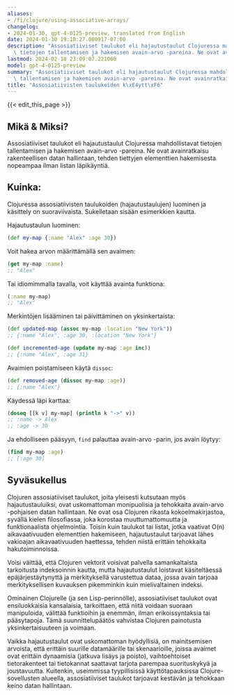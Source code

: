 ```yaml
---
aliases:
- /fi/clojure/using-associative-arrays/
changelog:
- 2024-01-30, gpt-4-0125-preview, translated from English
date: 2024-01-30 19:10:27.080917-07:00
description: "Assosiatiiviset taulukot eli hajautustaulut Clojuressa mahdollistavat\
  \ tietojen tallentamisen ja hakemisen avain-arvo -pareina. Ne ovat avainratkaisu\u2026"
lastmod: 2024-02-18 23:09:07.221060
model: gpt-4-0125-preview
summary: "Assosiatiiviset taulukot eli hajautustaulut Clojuressa mahdollistavat tietojen\
  \ tallentamisen ja hakemisen avain-arvo -pareina. Ne ovat avainratkaisu\u2026"
title: "Assosiatiivisten taulukoiden k\xE4ytt\xF6"
---
```


{{< edit_this_page >}}

## Mikä & Miksi?

Assosiatiiviset taulukot eli hajautustaulut Clojuressa mahdollistavat tietojen tallentamisen ja hakemisen avain-arvo -pareina. Ne ovat avainratkaisu rakenteellisen datan hallintaan, tehden tiettyjen elementtien hakemisesta nopeampaa ilman listan läpikäyntiä.

## Kuinka:

Clojuressa assosiatiivisten taulukoiden (hajautustaulujen) luominen ja käsittely on suoraviivaista. Sukelletaan sisään esimerkkien kautta.

Hajautustaulun luominen:

```clojure
(def my-map {:name "Alex" :age 30})
```

Voit hakea arvon määrittämällä sen avaimen:

```clojure
(get my-map :name)
;; "Alex"
```
Tai idiomimmalla tavalla, voit käyttää avainta funktiona:

```clojure
(:name my-map)
;; "Alex"
```

Merkintöjen lisääminen tai päivittäminen on yksinkertaista:

```clojure
(def updated-map (assoc my-map :location "New York"))
;; {:name "Alex", :age 30, :location "New York"}

(def incremented-age (update my-map :age inc))
;; {:name "Alex", :age 31}
```

Avaimien poistamiseen käytä `dissoc`:

```clojure
(def removed-age (dissoc my-map :age))
;; {:name "Alex"}
```

Käydessä läpi karttaa:

```clojure
(doseq [[k v] my-map] (println k "->" v))
;; :name -> Alex
;; :age -> 30
```

Ja ehdolliseen pääsyyn, `find` palauttaa avain-arvo -parin, jos avain löytyy:

```clojure
(find my-map :age)
;; [:age 30]
```

## Syväsukellus

Clojuren assosiatiiviset taulukot, joita yleisesti kutsutaan myös hajautustauluiksi, ovat uskomattoman monipuolisia ja tehokkaita avain-arvo -pohjaisen datan hallintaan. Ne ovat osa Clojuren rikasta kokoelmakirjastoa, syvällä kielen filosofiassa, joka korostaa muuttumattomuutta ja funktionaalista ohjelmointia. Toisin kuin taulukot tai listat, jotka vaativat O(n) aikavaativuuden elementtien hakemiseen, hajautustaulut tarjoavat lähes vakioajan aikavaativuuden haettessa, tehden niistä erittäin tehokkaita hakutoiminnoissa.

Voisi väittää, että Clojuren vektorit voisivat palvella samankaltaista tarkoitusta indeksoinnin kautta, mutta hajautustaulut loistavat käsiteltäessä epäjärjestäytynyttä ja merkityksellä varustettua dataa, jossa avain tarjoaa merkityksellisen kuvauksen pikemminkin kuin mielivaltainen indeksi.

Ominainen Clojurelle (ja sen Lisp-perinnölle), assosiatiiviset taulukot ovat ensiluokkaisia kansalaisia, tarkoittaen, että niitä voidaan suoraan manipuloida, välittää funktioihin ja enemmän, ilman erikoissyntaksia tai pääsytapoja. Tämä suunnittelupäätös vahvistaa Clojuren painotusta yksinkertaisuuteen ja voimaan.

Vaikka hajautustaulut ovat uskomattoman hyödyllisiä, on mainitsemisen arvoista, että erittäin suurille datamäärille tai skenaarioille, joissa avaimet ovat erittäin dynaamisia (jatkuva lisäys ja poisto), vaihtoehtoiset tietorakenteet tai tietokannat saattavat tarjota parempaa suorituskykyä ja joustavuutta. Kuitenkin, useimmissa tyypillisissä käyttötapauksissa Clojure-sovellusten alueella, assosiatiiviset taulukot tarjoavat kestävän ja tehokkaan keino datan hallintaan.

